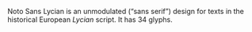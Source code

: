 Noto Sans Lycian is an unmodulated (“sans serif”) design for texts in the historical European _Lycian_ script. It has 34 glyphs.